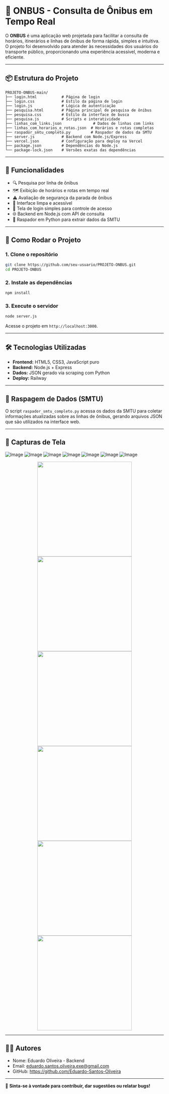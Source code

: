
# 🚌 ONBUS - Consulta de Ônibus em Tempo Real

O **ONBUS** é uma aplicação web projetada para facilitar a consulta de horários, itinerários e linhas de ônibus de forma rápida, simples e intuitiva. O projeto foi desenvolvido para atender às necessidades dos usuários do transporte público, proporcionando uma experiência acessível, moderna e eficiente.

---

## 📦 Estrutura do Projeto

```
PROJETO-ONBUS-main/
├── login.html           # Página de login
├── login.css            # Estilo da página de login
├── login.js             # Lógica de autenticação
├── pesquisa.html        # Página principal de pesquisa de ônibus
├── pesquisa.css         # Estilo da interface de busca
├── pesquisa.js          # Scripts e interatividade
├── linhas_com_links.json              # Dados de linhas com links
├── linhas_com_horarios_e_rotas.json  # Horários e rotas completas
├── raspador_smtu_completo.py         # Raspador de dados da SMTU
├── server.js            # Backend com Node.js/Express
├── vercel.json          # Configuração para deploy na Vercel
├── package.json         # Dependências do Node.js
└── package-lock.json    # Versões exatas das dependências
```

---

## 🧠 Funcionalidades

- 🔍 Pesquisa por linha de ônibus
- 🗺️ Exibição de horários e rotas em tempo real
- ⚠️ Avaliação de segurança da parada de ônibus
- 📂 Interface limpa e acessível
- 🔐 Tela de login simples para controle de acesso
- 🌐 Backend em Node.js com API de consulta
- 🐍 Raspador em Python para extrair dados da SMTU

---

## 🚀 Como Rodar o Projeto

### 1. Clone o repositório
```bash
git clone https://github.com/seu-usuario/PROJETO-ONBUS.git
cd PROJETO-ONBUS
```

### 2. Instale as dependências
```bash
npm install
```

### 3. Execute o servidor
```bash
node server.js
```

Acesse o projeto em `http://localhost:3000`.

---

## 🛠️ Tecnologias Utilizadas

- **Frontend:** HTML5, CSS3, JavaScript puro
- **Backend:** Node.js + Express
- **Dados:** JSON gerado via scraping com Python
- **Deploy:** Railway

---

## 🐍 Raspagem de Dados (SMTU)

O script `raspador_smtu_completo.py` acessa os dados da SMTU para coletar informações atualizadas sobre as linhas de ônibus, gerando arquivos JSON que são utilizados na interface web.

---

## 📸 Capturas de Tela

![Image](https://github.com/user-attachments/assets/cebab595-9adb-4969-bbd0-a90b312ad626)
![Image](https://github.com/user-attachments/assets/ed356cb2-59a1-4b68-b443-fd55a5d7f2ef)
![Image](https://github.com/user-attachments/assets/b8bf841d-85bd-45c2-bed9-8eb1b61b5cc0)
![Image](https://github.com/user-attachments/assets/48bf0564-a949-4b26-8a7d-a48ddaabb9f6)
![Image](https://github.com/user-attachments/assets/9d66634f-db52-443a-ad98-9db71c18e541)
![Image](https://github.com/user-attachments/assets/d59b315c-0781-46a8-915b-cea67220486c)
![Image](https://github.com/user-attachments/assets/9e694e4e-0d4f-4b08-8436-d6448443cdd4)

<div align="center">
  <img src="https://github.com/user-attachments/assets/425b625a-921e-4a06-9195-61ba7c0cd074" width="300px" />
  <img src="https://github.com/user-attachments/assets/97ab31f5-4a9d-431f-9419-faa65568bdea" width="300px" />
  <img src="https://github.com/user-attachments/assets/f3b9a449-a4d3-402b-9648-c30d5bdcf34c" width="300px" />
  <img src="https://github.com/user-attachments/assets/abb1c59c-e2a4-4c9d-a40b-f8c030010c11" width="300px" />
  <img src="https://github.com/user-attachments/assets/78d608f1-85f7-4c4d-b600-e1c04afd0b63" width="300px" />
  <img src="https://github.com/user-attachments/assets/689ac63d-256e-4d34-8cde-ff6ecd2a5727" width="300px" />
</div>




---

## 👨‍💻 Autores

- Nome: Eduardo Oliveira - Backend
- Email: eduardo.santos.oliveira.exe@gmail.com
- GitHub: https://github.com/Eduardo-Santos-Oliveira

---


🌟 **Sinta-se à vontade para contribuir, dar sugestões ou relatar bugs!**
